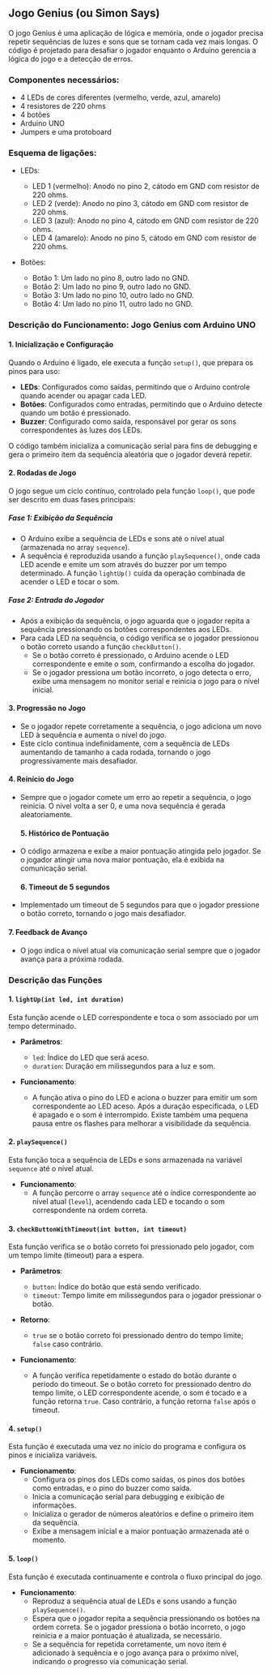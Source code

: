 ## Jogo Genius (ou Simon Says) 

O jogo Genius é uma aplicação de lógica e memória, onde o jogador precisa repetir sequências de luzes e sons que se tornam cada vez mais longas. O código é projetado para desafiar o jogador enquanto o Arduino gerencia a lógica do jogo e a detecção de erros.

### Componentes necessários:
- 4 LEDs de cores diferentes (vermelho, verde, azul, amarelo)
- 4 resistores de 220 ohms
- 4 botões
- Arduino UNO
- Jumpers e uma protoboard

### Esquema de ligações:
- LEDs:
  - LED 1 (vermelho): Anodo no pino 2, cátodo em GND com resistor de 220 ohms.
  - LED 2 (verde): Anodo no pino 3, cátodo em GND com resistor de 220 ohms.
  - LED 3 (azul): Anodo no pino 4, cátodo em GND com resistor de 220 ohms.
  - LED 4 (amarelo): Anodo no pino 5, cátodo em GND com resistor de 220 ohms.
  
- Botões:
  - Botão 1: Um lado no pino 8, outro lado no GND.
  - Botão 2: Um lado no pino 9, outro lado no GND.
  - Botão 3: Um lado no pino 10, outro lado no GND.
  - Botão 4: Um lado no pino 11, outro lado no GND.
 
 ### Descrição do Funcionamento: Jogo Genius com Arduino UNO

 #### 1. **Inicialização e Configuração**

 Quando o Arduino é ligado, ele executa a função `setup()`, que prepara os pinos para uso:

- **LEDs**: Configurados como saídas, permitindo que o Arduino controle quando acender ou apagar cada LED.
- **Botões**: Configurados como entradas, permitindo que o Arduino detecte quando um botão é pressionado.
- **Buzzer**: Configurado como saída, responsável por gerar os sons correspondentes às luzes dos LEDs.
  
O código também inicializa a comunicação serial para fins de debugging e gera o primeiro item da sequência aleatória que o jogador deverá repetir.

 #### 2. **Rodadas de Jogo**

O jogo segue um ciclo contínuo, controlado pela função `loop()`, que pode ser descrito em duas fases principais:

##### **Fase 1: Exibição da Sequência**

- O Arduino exibe a sequência de LEDs e sons até o nível atual (armazenada no array `sequence`).
- A sequência é reproduzida usando a função `playSequence()`, onde cada LED acende e emite um som através do buzzer por um tempo determinado. A função `lightUp()` cuida da operação combinada de acender o LED e tocar o som.

##### **Fase 2: Entrada do Jogador**

- Após a exibição da sequência, o jogo aguarda que o jogador repita a sequência pressionando os botões correspondentes aos LEDs.
- Para cada LED na sequência, o código verifica se o jogador pressionou o botão correto usando a função `checkButton()`.
  - Se o botão correto é pressionado, o Arduino acende o LED correspondente e emite o som, confirmando a escolha do jogador.
  - Se o jogador pressiona um botão incorreto, o jogo detecta o erro, exibe uma mensagem no monitor serial e reinicia o jogo para o nível inicial.

 #### 3. **Progressão no Jogo**

- Se o jogador repete corretamente a sequência, o jogo adiciona um novo LED à sequência e aumenta o nível do jogo.
- Este ciclo continua indefinidamente, com a sequência de LEDs aumentando de tamanho a cada rodada, tornando o jogo progressivamente mais desafiador.

 #### 4. **Reinício do Jogo**

- Sempre que o jogador comete um erro ao repetir a sequência, o jogo reinicia. O nível volta a ser 0, e uma nova sequência é gerada aleatoriamente.

  #### 5. Histórico de Pontuação

- O código  armazena e exibe a maior pontuação atingida pelo jogador. Se o jogador atingir uma nova maior pontuação, ela é exibida na comunicação serial.

  #### 6.  Timeout de 5 segundos

 - Implementado um timeout de 5 segundos para que o jogador pressione o botão correto, tornando o jogo mais desafiador.

  #### 7. Feedback de Avanço

 - O jogo indica o nível atual via comunicação serial sempre que o jogador avança para a próxima rodada.



### Descrição das Funções

#### 1. `lightUp(int led, int duration)`

Esta função acende o LED correspondente e toca o som associado por um tempo determinado.

- **Parâmetros**:
  - `led`: Índice do LED que será aceso.
  - `duration`: Duração em milissegundos para a luz e som.

- **Funcionamento**:
  - A função ativa o pino do LED e aciona o buzzer para emitir um som correspondente ao LED aceso. Após a duração especificada, o LED é apagado e o som é interrompido. Existe também uma pequena pausa entre os flashes para melhorar a visibilidade da sequência.

#### 2. `playSequence()`

Esta função toca a sequência de LEDs e sons armazenada na variável `sequence` até o nível atual.

- **Funcionamento**:
  - A função percorre o array `sequence` até o índice correspondente ao nível atual (`level`), acendendo cada LED e tocando o som correspondente na ordem correta.

#### 3. `checkButtonWithTimeout(int button, int timeout)`

Esta função verifica se o botão correto foi pressionado pelo jogador, com um tempo limite (timeout) para a espera.

- **Parâmetros**:
  - `button`: Índice do botão que está sendo verificado.
  - `timeout`: Tempo limite em milissegundos para o jogador pressionar o botão.

- **Retorno**:
  - `true` se o botão correto foi pressionado dentro do tempo limite; `false` caso contrário.

- **Funcionamento**:
  - A função verifica repetidamente o estado do botão durante o período do timeout. Se o botão correto for pressionado dentro do tempo limite, o LED correspondente acende, o som é tocado e a função retorna `true`. Caso contrário, a função retorna `false` após o timeout.

#### 4. `setup()`

Esta função é executada uma vez no início do programa e configura os pinos e inicializa variáveis.

- **Funcionamento**:
  - Configura os pinos dos LEDs como saídas, os pinos dos botões como entradas, e o pino do buzzer como saída.
  - Inicia a comunicação serial para debugging e exibição de informações.
  - Inicializa o gerador de números aleatórios e define o primeiro item da sequência.
  - Exibe a mensagem inicial e a maior pontuação armazenada até o momento.

#### 5. `loop()`

Esta função é executada continuamente e controla o fluxo principal do jogo.

- **Funcionamento**:
  - Reproduz a sequência atual de LEDs e sons usando a função `playSequence()`.
  - Espera que o jogador repita a sequência pressionando os botões na ordem correta. Se o jogador pressiona o botão incorreto, o jogo reinicia e a maior pontuação é atualizada, se necessário.
  - Se a sequência for repetida corretamente, um novo item é adicionado à sequência e o jogo avança para o próximo nível, indicando o progresso via comunicação serial.


